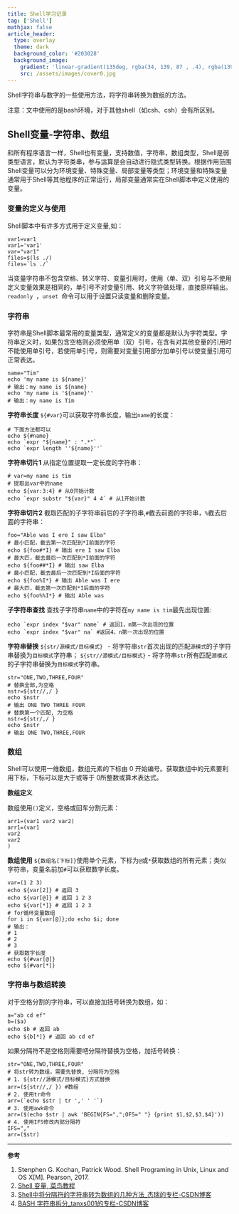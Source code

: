 ```yaml
---
title: Shell学习记录
tag: ['Shell']
mathjax: false
article_header:
  type: overlay
  theme: dark
  background_color: '#203028'
  background_image:
    gradient: 'linear-gradient(135deg, rgba(34, 139, 87 , .4), rgba(139, 34, 139, .4))'
    src: /assets/images/cover0.jpg
---
```


Shell字符串与数字的一些使用方法，将字符串转换为数组的方法。

<!--more-->
注意：文中使用的是bash环境，对于其他shell（如csh、csh）会有所区别。

## Shell变量-字符串、数组

和所有程序语言一样，Shell也有变量，支持数值，字符串，数组类型，Shell是弱类型语言，默认为字符类串，参与运算是会自动进行隐式类型转换。根据作用范围Shell变量可以分为环境变量、特殊变量、局部变量等类型；环境变量和特殊变量通常用于Shell等其他程序的正常运行，局部变量通常实在Shell脚本中定义使用的变量。

### 变量的定义与使用

Shell脚本中有许多方式用于定义变量,如：

```shell
var1=var1
var1='var1'
var="var1"
files=$(ls ./)
files=`ls ./`
```

当变量字符串不包含空格、转义字符、变量引用时，使用（单、双）引号与不使用定义变量效果是相同的，单引号不对变量引用、转义字符做处理，直接原样输出。`readonly `，`unset `命令可以用于设置只读变量和删除变量。

### 字符串

字符串是Shell脚本最常用的变量类型，通常定义的变量都是默认为字符类型。字符串定义时，如果包含空格则必须使用单（双）引号，在含有对其他变量的引用时不能使用单引号，若使用单引号，则需要对变量引用部分加单引号以使变量引用可正常表达。

```shell
name="Tim"
echo 'my name is ${name}'
# 输出：my name is ${name}
echo 'my name is '${name}''
# 输出：my name is Tim
```

**字符串长度** `${#var}`可以获取字符串长度，输出`name`的长度：
```shell
# 下面方法都可以
echo ${#name}
echo `expr "${name}" : ".*"` 
echo `expr length ''${name}''`
```

**字符串切片1** 从指定位置提取一定长度的字符串：

```shell
# var=my name is tim
# 提取出var中的name
echo ${var:3:4} # 从0开始计数
echo `expr substr "${var}" 4 4` # 从1开始计数
```

**字符串切片2** 截取匹配的子字符串前后的子字符串,`#`截去前面的字符串，`%`截去后面的字符串：

```shell
foo="Able was I ere I saw Elba"
# 最小匹配，截去第一次匹配到*I前面的字符
echo ${foo#*I} # 输出 ere I saw Elba
# 最大匹，截去最后一次匹配到*I前面的字符
echo ${foo##*I} # 输出 saw Elba
# 最小匹配，截去最后一次匹配到*I后面的字符
echo ${foo%I*} # 输出 Able was I ere
# 最大匹，截去第一次匹配到*I后面的字符
echo ${foo%%I*} # 输出 Able was
```

**子字符串查找** 查找子字符串`name`中的字符在`my name is tim`最先出现位置:

```shell
echo `expr index "$var" name` # 返回1，m第一次出现的位置
echo `expr index "$var" na` #返回4，n第一次出现的位置
```

**字符串替换** 
`${str/源模式/目标模式} ` - 将字符串`str`首次出现的匹配`源模式`的子字符串替换为`目标模式`字符串；
`${str//源模式/目标模式}` - 将字符串`str`所有匹配`源模式`的子字符串替换为`目标模式`字符串。

```shell
str="ONE,TWO,THREE,FOUR"
# 替换全部,为空格
nstr=${str//,/ }
echo $nstr
# 输出 ONE TWO THREE FOUR
# 替换第一个匹配, 为空格
nstr=${str/,/ }
echo $nstr
# 输出 ONE TWO,THREE,FOUR
```



### 数组

Shell可以使用一维数组，数组元素的下标由 0 开始编号。获取数组中的元素要利用下标，下标可以是大于或等于 0所整数或算术表达式。

**数组定义**

数组使用`()`定义，空格或回车分割元素：

```shell
arr1=(var1 var2 var2)
arr1=(var1
var2
var2
)
```

**数组使用** `${数组名[下标]}`使用单个元素，下标为`@`或`*`获取数组的所有元素；类似字符串，变量名前加`#`可以获取数字长度。

```shell
var=(1 2 3)
echo ${var[2]} # 返回 3
echo ${var[@]} # 返回 1 2 3
echo ${var[*]} # 返回 1 2 3
# for循环变量数组
for i in ${var[@]};do echo $i; done
# 输出：
# 1
# 2
# 3
# 获取数字长度
echo ${#var[@]}
echo ${#var[*]}
```

### 字符串与数组转换

对于空格分割的字符串，可以直接加括号转换为数组，如：

```shell
a="ab cd ef"
b=($a)
echo $b # 返回 ab
echo ${b[*]} # 返回 ab cd ef
```

如果分隔符不是空格则需要吧分隔符替换为空格，加括号转换：

```shell
str="ONE,TWO,THREE,FOUR"
# 将str转为数组，需要先替换, 分隔符为空格
# 1. ${str//源模式/目标模式}方式替换
arr=(${str//,/ }) #数组
# 2. 使用tr命令
arr=(`echo $str | tr ',' ' '`)
# 3. 使用awk命令
arr=($(echo $str | awk 'BEGIN{FS=",";OFS=" "} {print $1,$2,$3,$4}'))
# 4. 使用IFS修改内部分隔符
IFS=","
arr=($str)
```

---

**参考**

1. Stenphen G. Kochan, Patrick Wood. Shell Programing in Unix, Linux and OS X[M]. Pearson, 2017.
2. [Shell 变量, 菜鸟教程](https://www.runoob.com/linux/linux-shell-variable.html)
3. [Shell中将分隔符的字符串转为数组的几种方法_杰瑞的专栏-CSDN博客](https://blog.csdn.net/Jerry_1126/article/details/83930956)
4. [BASH 字符串拆分_tanxs001的专栏-CSDN博客](https://blog.csdn.net/tanxs001/article/details/7666709?utm_medium=distribute.pc_relevant.none-task-blog-BlogCommendFromMachineLearnPai2-3.add_param_isCf&depth_1-utm_source=distribute.pc_relevant.none-task-blog-BlogCommendFromMachineLearnPai2-3.add_param_isCf)
